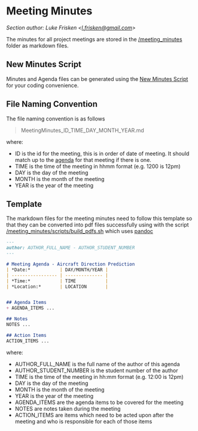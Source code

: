 Meeting Minutes
===================

_Section author: Luke Frisken <[l.frisken@gmail.com](mailto:l.frisken@gmail.com)>_

The minutes for all project meetings are stored in the [/meeting_minutes](../../../meeting_minutes) folder as markdown files.


New Minutes Script
---------------------

Minutes and Agenda files can be generated using the [New Minutes Script](New_Minutes_Script.md) for your coding convenience.


File Naming Convention
----------------------

The file naming convention is as follows

> MeetingMinutes_ID_TIME_DAY_MONTH_YEAR.md

where:

 + ID is the id for the meeting, this is in order of date of meeting. It should match up to the [agenda](Meeting_Agendas.md) for that meeting if there is one.
 + TIME is the time of the meeting in hhmm format (e.g. 1200 is 12pm)
 + DAY is the day of the meeting
 + MONTH is the month of the meeting
 + YEAR is the year of the meeting


Template
------------------------
The markdown files for the meeting minutes need to follow this template so that they can be converted into pdf files successfully using with the script [/meeting_minutes/scripts/build_pdfs.sh](../../../meeting_minutes/scripts/build_pdfs.sh) which uses [pandoc](http://pandoc.org/)  

```md
---
author: AUTHOR_FULL_NAME - AUTHOR_STUDENT_NUMBER
---

# Meeting Agenda - Aircraft Direction Prediction
| *Date:*           | DAY/MONTH/YEAR |
| ----------------- | -------------- |
| *Time:*           | TIME           |
| *Location:*       | LOCATION       |


## Agenda Items
+ AGENDA_ITEMS ...

## Notes
NOTES ...

## Action Items
ACTION_ITEMS ...
```

where:
 + AUTHOR_FULL_NAME is the full name of the author of this agenda
 + AUTHOR_STUDENT_NUMBER is the student number of the author
 + TIME is the time of the meeting in hh:mm format (e.g. 12:00 is 12pm)
 + DAY is the day of the meeting
 + MONTH is the month of the meeting
 + YEAR is the year of the meeting
 + AGENDA_ITEMS are the agenda items to be covered for the meeting
 + NOTES are notes taken during the meeting
 + ACTION_ITEMS are items which need to be acted upon after the meeting and who is responsible for each of those items
